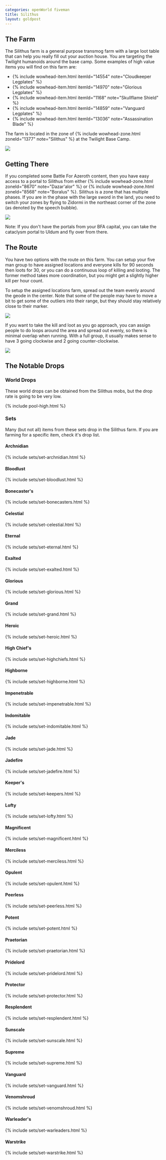 ```yaml
---
categories: openWorld fiveman
title: Silithus
layout: goldpost
---
```


## The Farm
The Silithus farm is a general purpose transmog farm with a large loot table that can help you really fill out your auction house.  You are targeting the Twilight humanoids around the base camp. Some examples of high value items you will find on this farm are:

- {% include wowhead-item.html itemId="14554" note="Cloudkeeper Legplates" %}
- {% include wowhead-item.html itemId="14970" note="Glorious Legplates" %}
- {% include wowhead-item.html itemId="1168" note="Skullflame Shield" %}
- {% include wowhead-item.html itemId="14859" note="Vanguard Legplates" %}
- {% include wowhead-item.html itemId="13036" note="Assassination Blade" %}

The farm is located in the zone of {% include wowhead-zone.html zoneId="1377" note="Silithus" %} at the Twilight Base Camp.

<img src="/assets/silithus-location.jpg">

## Getting There
If you completed some Battle For Azeroth content, then you have easy access to a portal to Silithus from either {% include wowhead-zone.html zoneId="8670" note="Dazar'alor" %} or {% include wowhead-zone.html zoneId="8568" note="Boralus" %}. Silithus is a zone that has multiple phases. If you are in the phase with the large sword in the land, you need to switch your zones by flying to Zidormi in the northeast corner of the zone (as denoted by the speech bubble).

<img src="/assets/zidormi-silithus.jpg">

Note: If you don't have the portals from your BFA capital, you can take the cataclysm portal to Uldum and fly over from there.

## The Route
You have two options with the route on this farm. You can setup your five man group to have assigned locations and everyone kills for 90 seconds then loots for 30, or you can do a continuous loop of killing and looting.  The former method takes more coordination, but you might get a slightly higher kill per hour count.

To setup the assigned locations farm, spread out the team evenly around the geode in the center.  Note that some of the people may have to move a bit to get some of the outliers into their range, but they should stay relatively close to their marker.

<img src="/assets/silithus-markers.jpg">

If you want to take the kill and loot as you go approach, you can assign people to do loops around the area and spread out evenly, so there is minimal overlap when running.  With a full group, it usually makes sense to have 3 going clockwise and 2 going counter-clockwise.

<img src="/assets/silithus-route.gif">

## The Notable Drops

### World Drops
These world drops can be obtained from the Silithus mobs, but the drop rate is going to be very low.

{% include pool-high.html %}

### Sets
Many (but not all) items from these sets drop in the Silithus farm.  If you are farming for a specific item, check it's drop list.

#### Archnidian
{% include sets/set-archnidian.html %}

#### Bloodlust
{% include sets/set-bloodlust.html %}

#### Bonecaster's
{% include sets/set-bonecasters.html %}

#### Celestial
{% include sets/set-celestial.html %}

#### Eternal
{% include sets/set-eternal.html %}

#### Exalted
{% include sets/set-exalted.html %}

#### Glorious
{% include sets/set-glorious.html %}

#### Grand
{% include sets/set-grand.html %}

#### Heroic
{% include sets/set-heroic.html %}

#### High Chief's
{% include sets/set-highchiefs.html %}

#### Highborne
{% include sets/set-highborne.html %}

#### Impenetrable
{% include sets/set-impenetrable.html %}

#### Indomitable
{% include sets/set-indomitable.html %}

#### Jade
{% include sets/set-jade.html %}

#### Jadefire
{% include sets/set-jadefire.html %}

#### Keeper's
{% include sets/set-keepers.html %}

#### Lofty
{% include sets/set-lofty.html %}

#### Magnificent
{% include sets/set-magnificent.html %}

#### Merciless
{% include sets/set-merciless.html %}

#### Opulent
{% include sets/set-opulent.html %}

#### Peerless
{% include sets/set-peerless.html %}

#### Potent
{% include sets/set-potent.html %}

#### Praetorian
{% include sets/set-praetorian.html %}

#### Pridelord
{% include sets/set-pridelord.html %}

#### Protector
{% include sets/set-protector.html %}

#### Resplendent
{% include sets/set-resplendent.html %}

#### Sunscale
{% include sets/set-sunscale.html %}

#### Supreme
{% include sets/set-supreme.html %}

#### Vanguard
{% include sets/set-vanguard.html %}

#### Venomshroud
{% include sets/set-venomshroud.html %}

#### Warleader's
{% include sets/set-warleaders.html %}

#### Warstrike
{% include sets/set-warstrike.html %}